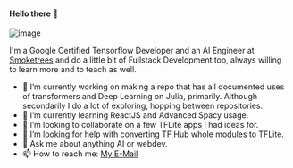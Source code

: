 #### Hello there 👋

![image](https://api.accredible.com/v1/frontend/credential_website_embed_image/badge/20555663)

I'm a Google Certified Tensorflow Developer and an AI Engineer at [Smoketrees](https://smoketrees.dev/) and do a little bit of Fullstack Development too, always willing to learn more and to teach as well.

- 🔭 I’m currently working on making a repo that has all documented uses of transformers and Deep Learning on Julia, primarily. Although secondarily I do a lot of exploring, hopping between repositories.
- 🌱 I’m currently learning ReactJS and Advanced Spacy usage.
- 👯 I’m looking to collaborate on a few TFLite apps I had ideas for.
- 🤔 I’m looking for help with converting TF Hub whole modules to TFLite.
- 💬 Ask me about anything AI or webdev.
- 📫 How to reach me: [My  E-Mail](thakurtanmay72@yahoo.com)
